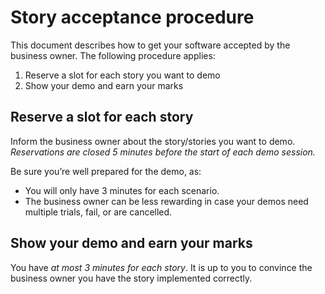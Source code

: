 Story acceptance procedure
==========================

This document describes how to get your software accepted by the business owner. The following procedure applies:

 1.  Reserve a slot for each story you want to demo
 2.	Show your demo and earn your marks

Reserve a slot for each story
-----------------------------

Inform the business owner about the story/stories you want to demo. _Reservations are closed 5 minutes before the start of each demo session._

Be sure you’re well prepared for the demo, as:
 * You will only have 3 minutes for each scenario.
 * The business owner can be less rewarding in case your demos need multiple trials, fail, or are cancelled.

Show your demo and earn your marks
----------------------------------

You have _at most 3 minutes for each story_. It is up to you to convince the business owner you have the story implemented correctly. 
